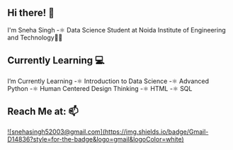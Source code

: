 <h2>Hi there! 👋</h2>

I'm Sneha Singh
-⚛ Data Science Student at Noida Institute of Engineering and Technology👩‍🎓

<h2>Currently Learning 💻</h2>

I’m Currently Learning
-⚛ Introduction to Data Science
-⚛ Advanced Python
-⚛ Human Centered Design Thinking
-⚛ HTML
-⚛ SQL

<h2>Reach Me at: 📫</h2>
<a href="mailto:snehasingh52003@gmail.com">![snehasingh52003@gmail.com](https://img.shields.io/badge/Gmail-D14836?style=for-the-badge&logo=gmail&logoColor=white)</a>
